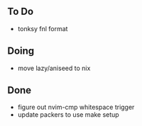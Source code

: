 ## To Do

- tonksy fnl format

## Doing

- move lazy/aniseed to nix

## Done

- figure out nvim-cmp whitespace trigger
- update packers to use make setup
